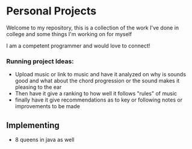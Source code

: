 # Personal Projects
Welcome to my repository, this is a collection of the work I've done in college and some things I'm working on for myself

I am a competent programmer and would love to connect!


### Running project Ideas:
- Upload music or link to music and have it analyzed on why is sounds good and what about the chord progression or the sound makes it pleasing to the ear
- Then have it give a ranking to how well it follows "rules" of music
- finally have it give recommendations as to key or following notes or improvements to be made


## Implementing
- 8 queens in java as well
